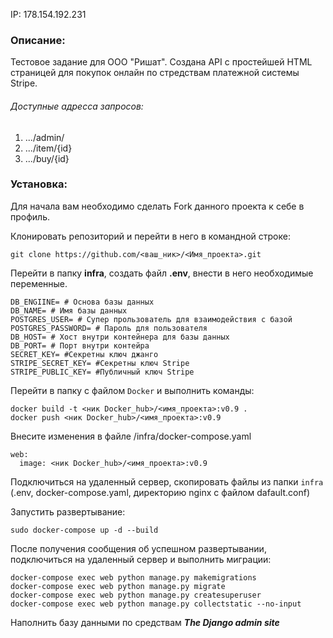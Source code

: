 
IP: 178.154.192.231

### Описание:

Тестовое задание для OOO "Ришат". Создана API с простейшей HTML страницей для покупок онлайн по стредствам платежной системы Stripe.


###### Доступные адресса запросов:

1. .../admin/
2. .../item/{id}
3. .../buy/{id}


### Установка:

Для начала вам необходимо сделать Fork данного проекта к себе в профиль.

Клонировать репозиторий и перейти в него в командной строке:

```
git clone https://github.com/<ваш_ник>/<Имя_проекта>.git
```

Перейти в папку **infra**, создать файл **.env**, внести в него необходимые переменные.

```
DB_ENGIINE= # Основа базы данных
DB_NAME= # Имя базы данных
POSTGRES_USER= # Супер прользователь для взаимодействия с базой
POSTGRES_PASSWORD= # Пароль для пользователя
DB_HOST= # Хост внутри контейнера для базы данных
DB_PORT= # Порт внутри контейра
SECRET_KEY= #Секретны ключ джанго
STRIPE_SECRET_KEY= #Секретны ключ Stripe
STRIPE_PUBLIC_KEY= #Публичный ключ Stripe
```

Перейти в папку с файлом `Docker` и выполнить команды:

```commandline
docker build -t <ник Docker_hub>/<имя_проекта>:v0.9 .
docker push <ник Docker_hub>/<имя_проекта>:v0.9
```

Внесите изменения в файле /infra/docker-compose.yaml

```
web:
  image: <ник Docker_hub>/<имя_проекта>:v0.9
```

Подключиться на удаленный сервер, скопировать файлы из папки `infra` (.env, docker-compose.yaml, директорию nginx c файлом dafault.conf)

Запустить развертывание:
```commandline
sudo docker-compose up -d --build
```

После получения сообщения об успешном развертывании, подключиться на удаленный сервер и выполнить миграции:

```
docker-compose exec web python manage.py makemigrations
docker-compose exec web python manage.py migrate
docker-compose exec web python manage.py createsuperuser
docker-compose exec web python manage.py collectstatic --no-input 
```

Наполнить базу данными по средствам ***The Django admin site***
